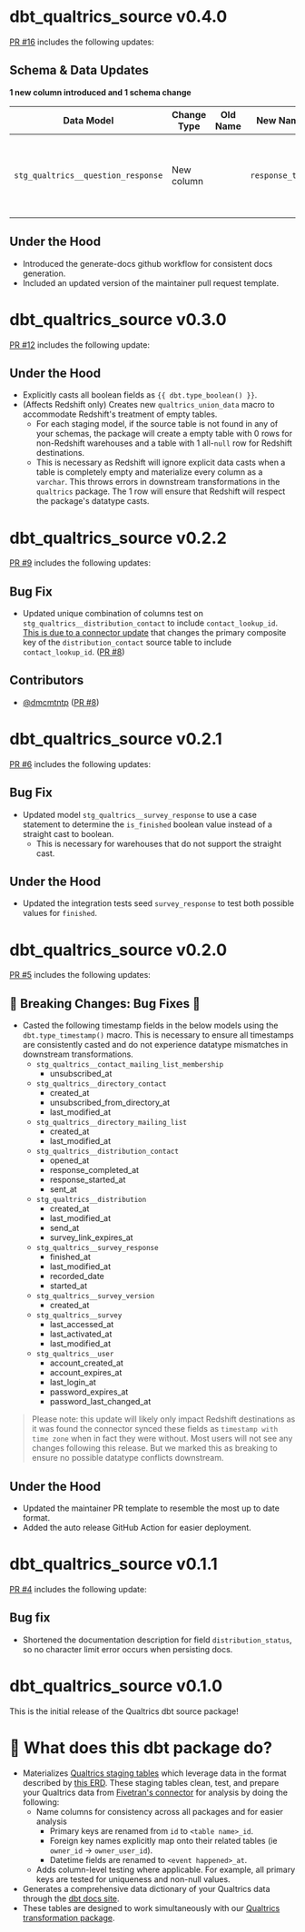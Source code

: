# dbt_qualtrics_source v0.4.0

[PR #16](https://github.com/fivetran/dbt_qualtrics_source/pull/16) includes the following updates:

## Schema & Data Updates
**1 new column introduced and 1 schema change**

| Data Model | Change Type | Old Name | New Name | Notes |
| ---------- | ----------- | -------- | -------- | ----- |
| `stg_qualtrics__question_response` | New column |  | `response_text` | Captures the free text response associated with the question. |

## Under the Hood
- Introduced the generate-docs github workflow for consistent docs generation.
- Included an updated version of the maintainer pull request template.

# dbt_qualtrics_source v0.3.0
[PR #12](https://github.com/fivetran/dbt_qualtrics_source/pull/12) includes the following update:

## Under the Hood
- Explicitly casts all boolean fields as `{{ dbt.type_boolean() }}`.
- (Affects Redshift only) Creates new `qualtrics_union_data` macro to accommodate Redshift's treatment of empty tables.
  - For each staging model, if the source table is not found in any of your schemas, the package will create a empty table with 0 rows for non-Redshift warehouses and a table with 1 all-`null` row for Redshift destinations.
  - This is necessary as Redshift will ignore explicit data casts when a table is completely empty and materialize every column as a `varchar`. This throws errors in downstream transformations in the `qualtrics` package. The 1 row will ensure that Redshift will respect the package's datatype casts.

# dbt_qualtrics_source v0.2.2
[PR #9](https://github.com/fivetran/dbt_qualtrics_source/pull/9) includes the following updates: 

## Bug Fix
- Updated unique combination of columns test on `stg_qualtrics__distribution_contact` to include `contact_lookup_id`. [This is due to a connector update](https://fivetran.com/docs/connectors/applications/qualtrics/changelog#january2024) that changes the primary composite key of the `distribution_contact` source table to include `contact_lookup_id`. ([PR #8](https://github.com/fivetran/dbt_qualtrics_source/pull/8))

## Contributors
- [@dmcmtntp](https://github.com/dmcmtntp) ([PR #8](https://github.com/fivetran/dbt_qualtrics_source/pull/8))

# dbt_qualtrics_source v0.2.1

[PR #6](https://github.com/fivetran/dbt_qualtrics_source/pull/6) includes the following updates: 

## Bug Fix
- Updated model `stg_qualtrics__survey_response` to use a case statement to determine the `is_finished` boolean value instead of a straight cast to boolean. 
    - This is necessary for warehouses that do not support the straight cast.

## Under the Hood
- Updated the integration tests seed `survey_response` to test both possible values for `finished`.

# dbt_qualtrics_source v0.2.0

[PR #5](https://github.com/fivetran/dbt_qualtrics_source/pull/5) includes the following updates: 

## 🚨 Breaking Changes: Bug Fixes 🚨
- Casted the following timestamp fields in the below models using the `dbt.type_timestamp()` macro. This is necessary to ensure all timestamps are consistently casted and do not experience datatype mismatches in downstream transformations.
    - `stg_qualtrics__contact_mailing_list_membership`
        - unsubscribed_at
    - `stg_qualtrics__directory_contact`
        - created_at
        - unsubscribed_from_directory_at
        - last_modified_at
    - `stg_qualtrics__directory_mailing_list`
        - created_at
        - last_modified_at
    - `stg_qualtrics__distribution_contact`
        - opened_at
        - response_completed_at
        - response_started_at
        - sent_at
    - `stg_qualtrics__distribution`
        - created_at
        - last_modified_at
        - send_at
        - survey_link_expires_at
    - `stg_qualtrics__survey_response`
        - finished_at
        - last_modified_at
        - recorded_date
        - started_at
    - `stg_qualtrics__survey_version`
        - created_at
    - `stg_qualtrics__survey`
        - last_accessed_at
        - last_activated_at
        - last_modified_at
    - `stg_qualtrics__user`
        - account_created_at
        - account_expires_at
        - last_login_at
        - password_expires_at
        - password_last_changed_at

> Please note: this update will likely only impact Redshift destinations as it was found the connector synced these fields as `timestamp with time zone` when in fact they were without. Most users will not see any changes following this release. But we marked this as breaking to ensure no possible datatype conflicts downstream.

## Under the Hood
- Updated the maintainer PR template to resemble the most up to date format.
- Added the auto release GitHub Action for easier deployment.

# dbt_qualtrics_source v0.1.1
[PR #4](https://github.com/fivetran/dbt_qualtrics_source/pull/4) includes the following update:
## Bug fix
- Shortened the documentation description for field `distribution_status`, so no character limit error occurs when persisting docs.

# dbt_qualtrics_source v0.1.0
This is the initial release of the Qualtrics dbt source package!

# 📣 What does this dbt package do?
<!--section="qualtrics_source_model"-->
- Materializes [Qualtrics staging tables](https://fivetran.github.io/dbt_qualtrics_source/#!/overview/github_source/models/?g_v=1) which leverage data in the format described by [this ERD](https://fivetran.com/docs/applications/qualtrics/#schemainformation). These staging tables clean, test, and prepare your Qualtrics data from [Fivetran's connector](https://fivetran.com/docs/applications/qualtrics) for analysis by doing the following:
  - Name columns for consistency across all packages and for easier analysis
    - Primary keys are renamed from `id` to `<table name>_id`. 
    - Foreign key names explicitly map onto their related tables (ie `owner_id` -> `owner_user_id`).
    - Datetime fields are renamed to `<event happened>_at`.
  - Adds column-level testing where applicable. For example, all primary keys are tested for uniqueness and non-null values.
- Generates a comprehensive data dictionary of your Qualtrics data through the [dbt docs site](https://fivetran.github.io/dbt_qualtrics_source/).
- These tables are designed to work simultaneously with our [Qualtrics transformation package](https://github.com/fivetran/dbt_qualtrics).
